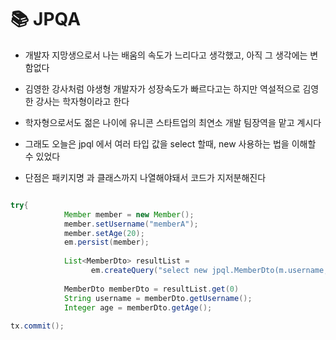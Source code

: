 # 📚 JPQA
- 개발자 지망생으로서 나는 배움의 속도가 느리다고 생각했고, 아직 그 생각에는 변함없다
- 김영한 강사처럼 야생형 개발자가 성장속도가 빠르다고는 하지만 역설적으로 김영한 강사는 학자형이라고 한다
- 학자형으로서도 젊은 나이에 유니콘 스타트업의 최연소 개발 팀장역을 맡고 계시다

- 그래도 오늘은 jpql 에서 여러 타입 값을 select 할때, new 사용하는 법을 이해할 수 있었다
- 단점은 패키지명 과 클래스까지 나열해야돼서 코드가 지저분해진다

```java

try{
            Member member = new Member();
            member.setUsername("memberA");
            member.setAge(20);
            em.persist(member);
            
            List<MemberDto> resultList =
                  em.createQuery("select new jpql.MemberDto(m.username, m.age) from Member as m", MemberDto.class).getResultList();
                  
            MemberDto memberDto = resultList.get(0)
            String username = memberDto.getUsername();
            Integer age = memberDto.getAge();
            
tx.commit();
```
